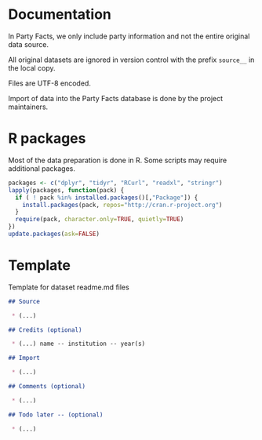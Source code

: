 # Documentation

In Party Facts, we only include party information and not the entire original data source.

All original datasets are ignored in version control with the prefix `source__` in the local copy.

Files are UTF-8 encoded.

Import of data into the Party Facts database is done by the project maintainers.


# R packages

Most of the data preparation is done in R. Some scripts may require additional packages.

```R
packages <- c("dplyr", "tidyr", "RCurl", "readxl", "stringr")
lapply(packages, function(pack) {
  if ( ! pack %in% installed.packages()[,"Package"]) {
    install.packages(pack, repos="http://cran.r-project.org")
  }
  require(pack, character.only=TRUE, quietly=TRUE)
})
update.packages(ask=FALSE)
```


# Template

Template for dataset readme.md files

```Markdown
## Source

 * (...)

## Credits (optional)

 * (...) name -- institution -- year(s)

## Import

 * (...)

## Comments (optional)

 * (...)

## Todo later -- (optional)

 * (...)
```
